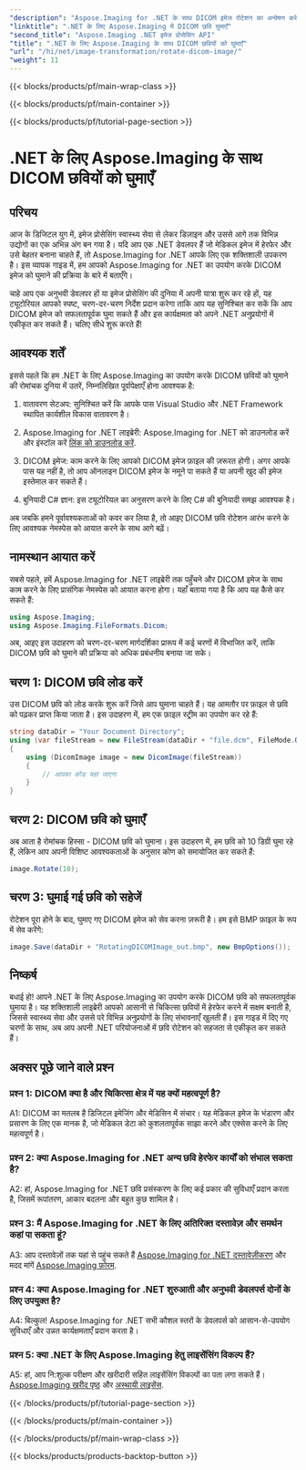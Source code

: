 ```yaml
---
"description": "Aspose.Imaging for .NET के साथ DICOM इमेज रोटेशन का अन्वेषण करें। मेडिकल इमेज में हेरफेर करने के लिए चरण-दर-चरण मार्गदर्शिका।"
"linktitle": ".NET के लिए Aspose.Imaging में DICOM छवि घुमाएँ"
"second_title": "Aspose.Imaging .NET इमेज प्रोसेसिंग API"
"title": ".NET के लिए Aspose.Imaging के साथ DICOM छवियों को घुमाएँ"
"url": "/hi/net/image-transformation/rotate-dicom-image/"
"weight": 11
---
```


{{< blocks/products/pf/main-wrap-class >}}

{{< blocks/products/pf/main-container >}}

{{< blocks/products/pf/tutorial-page-section >}}

# .NET के लिए Aspose.Imaging के साथ DICOM छवियों को घुमाएँ

## परिचय

आज के डिजिटल युग में, इमेज प्रोसेसिंग स्वास्थ्य सेवा से लेकर डिज़ाइन और उससे आगे तक विभिन्न उद्योगों का एक अभिन्न अंग बन गया है। यदि आप एक .NET डेवलपर हैं जो मेडिकल इमेज में हेरफेर और उसे बेहतर बनाना चाहते हैं, तो Aspose.Imaging for .NET आपके लिए एक शक्तिशाली उपकरण है। इस व्यापक गाइड में, हम आपको Aspose.Imaging for .NET का उपयोग करके DICOM इमेज को घुमाने की प्रक्रिया के बारे में बताएँगे।

चाहे आप एक अनुभवी डेवलपर हों या इमेज प्रोसेसिंग की दुनिया में अपनी यात्रा शुरू कर रहे हों, यह ट्यूटोरियल आपको स्पष्ट, चरण-दर-चरण निर्देश प्रदान करेगा ताकि आप यह सुनिश्चित कर सकें कि आप DICOM इमेज को सफलतापूर्वक घुमा सकते हैं और इस कार्यक्षमता को अपने .NET अनुप्रयोगों में एकीकृत कर सकते हैं। चलिए सीधे शुरू करते हैं!

## आवश्यक शर्तें

इससे पहले कि हम .NET के लिए Aspose.Imaging का उपयोग करके DICOM छवियों को घुमाने की रोमांचक दुनिया में उतरें, निम्नलिखित पूर्वापेक्षाएँ होना आवश्यक है:

1. वातावरण सेटअप: सुनिश्चित करें कि आपके पास Visual Studio और .NET Framework स्थापित कार्यशील विकास वातावरण है।

2. Aspose.Imaging for .NET लाइब्रेरी: Aspose.Imaging for .NET को डाउनलोड करें और इंस्टॉल करें [लिंक को डाउनलोड करें](https://releases.aspose.com/imaging/net/).

3. DICOM इमेज: काम करने के लिए आपको DICOM इमेज फ़ाइल की ज़रूरत होगी। अगर आपके पास यह नहीं है, तो आप ऑनलाइन DICOM इमेज के नमूने पा सकते हैं या अपनी खुद की इमेज इस्तेमाल कर सकते हैं।

4. बुनियादी C# ज्ञान: इस ट्यूटोरियल का अनुसरण करने के लिए C# की बुनियादी समझ आवश्यक है।

अब जबकि हमने पूर्वावश्यकताओं को कवर कर लिया है, तो आइए DICOM छवि रोटेशन आरंभ करने के लिए आवश्यक नेमस्पेस को आयात करने के साथ आगे बढ़ें।

## नामस्थान आयात करें

सबसे पहले, हमें Aspose.Imaging for .NET लाइब्रेरी तक पहुँचने और DICOM इमेज के साथ काम करने के लिए प्रासंगिक नेमस्पेस को आयात करना होगा। यहाँ बताया गया है कि आप यह कैसे कर सकते हैं:

```csharp
using Aspose.Imaging;
using Aspose.Imaging.FileFormats.Dicom;
```

अब, आइए इस उदाहरण को चरण-दर-चरण मार्गदर्शिका प्रारूप में कई चरणों में विभाजित करें, ताकि DICOM छवि को घुमाने की प्रक्रिया को अधिक प्रबंधनीय बनाया जा सके।

## चरण 1: DICOM छवि लोड करें

उस DICOM छवि को लोड करके शुरू करें जिसे आप घुमाना चाहते हैं। यह आमतौर पर फ़ाइल से छवि को पढ़कर प्राप्त किया जाता है। इस उदाहरण में, हम एक फ़ाइल स्ट्रीम का उपयोग कर रहे हैं:

```csharp
string dataDir = "Your Document Directory";
using (var fileStream = new FileStream(dataDir + "file.dcm", FileMode.Open, FileAccess.Read))
{
    using (DicomImage image = new DicomImage(fileStream))
    {
        // आपका कोड यहां जाएगा
    }
}
```

## चरण 2: DICOM छवि को घुमाएँ

अब आता है रोमांचक हिस्सा - DICOM छवि को घुमाना। इस उदाहरण में, हम छवि को 10 डिग्री घुमा रहे हैं, लेकिन आप अपनी विशिष्ट आवश्यकताओं के अनुसार कोण को समायोजित कर सकते हैं:

```csharp
image.Rotate(10);
```

## चरण 3: घुमाई गई छवि को सहेजें

रोटेशन पूरा होने के बाद, घुमाए गए DICOM इमेज को सेव करना ज़रूरी है। हम इसे BMP फ़ाइल के रूप में सेव करेंगे:

```csharp
image.Save(dataDir + "RotatingDICOMImage_out.bmp", new BmpOptions());
```

## निष्कर्ष

बधाई हो! आपने .NET के लिए Aspose.Imaging का उपयोग करके DICOM छवि को सफलतापूर्वक घुमाया है। यह शक्तिशाली लाइब्रेरी आपको आसानी से चिकित्सा छवियों में हेरफेर करने में सक्षम बनाती है, जिससे स्वास्थ्य सेवा और उससे परे विभिन्न अनुप्रयोगों के लिए संभावनाएँ खुलती हैं। इस गाइड में दिए गए चरणों के साथ, अब आप अपनी .NET परियोजनाओं में छवि रोटेशन को सहजता से एकीकृत कर सकते हैं।

## अक्सर पूछे जाने वाले प्रश्न

### प्रश्न 1: DICOM क्या है और चिकित्सा क्षेत्र में यह क्यों महत्वपूर्ण है?

A1: DICOM का मतलब है डिजिटल इमेजिंग और मेडिसिन में संचार। यह मेडिकल इमेज के भंडारण और प्रसारण के लिए एक मानक है, जो मेडिकल डेटा को कुशलतापूर्वक साझा करने और एक्सेस करने के लिए महत्वपूर्ण है।

### प्रश्न 2: क्या Aspose.Imaging for .NET अन्य छवि हेरफेर कार्यों को संभाल सकता है?

A2: हां, Aspose.Imaging for .NET छवि प्रसंस्करण के लिए कई प्रकार की सुविधाएँ प्रदान करता है, जिसमें रूपांतरण, आकार बदलना और बहुत कुछ शामिल है।

### प्रश्न 3: मैं Aspose.Imaging for .NET के लिए अतिरिक्त दस्तावेज़ और समर्थन कहां पा सकता हूं?

A3: आप दस्तावेज़ों तक यहां से पहुंच सकते हैं [Aspose.Imaging for .NET दस्तावेज़ीकरण](https://reference.aspose.com/imaging/net/) और मदद मांगें [Aspose.Imaging फ़ोरम](https://forum.aspose.com/).

### प्रश्न 4: क्या Aspose.Imaging for .NET शुरुआती और अनुभवी डेवलपर्स दोनों के लिए उपयुक्त है?

A4: बिल्कुल! Aspose.Imaging for .NET सभी कौशल स्तरों के डेवलपर्स को आसान-से-उपयोग सुविधाएँ और उन्नत कार्यक्षमताएँ प्रदान करता है।

### प्रश्न 5: क्या .NET के लिए Aspose.Imaging हेतु लाइसेंसिंग विकल्प हैं?

A5: हां, आप नि:शुल्क परीक्षण और खरीदारी सहित लाइसेंसिंग विकल्पों का पता लगा सकते हैं। [Aspose.Imaging खरीद पृष्ठ](https://purchase.aspose.com/buy) और [अस्थायी लाइसेंस](https://purchase.aspose.com/temporary-license/).

{{< /blocks/products/pf/tutorial-page-section >}}

{{< /blocks/products/pf/main-container >}}

{{< /blocks/products/pf/main-wrap-class >}}

{{< blocks/products/products-backtop-button >}}